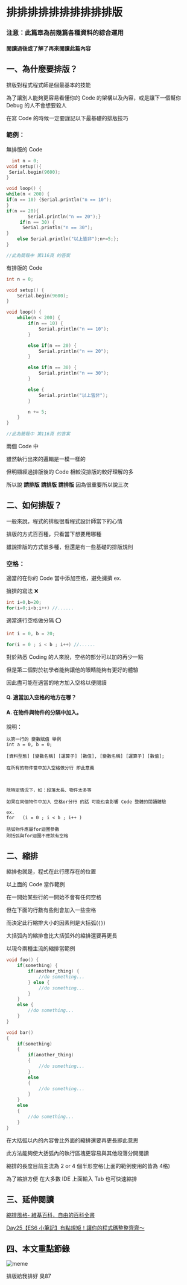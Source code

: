 # 排排排排排排排排排排版

### 注意：此篇章為前幾篇各種資料的綜合運用
#### 閱讀過後或了解了再來閱讀此篇內容

## 一、為什麼要排版？
排版對程式程式師是個最基本的技能

為了讓別人能夠更容易看懂你的 Code 的架構以及內容，或是讓下一個幫你 Debug 的人不會想要殺人

在寫 Code 的時候一定要謹記以下最基礎的排版技巧

### 範例：
無排版的 Code
```C++
  int n = 0;
void setup(){
 Serial.begin(9600);
}

void loop() {
while(n < 200) {
if(n == 10) {Serial.println("n == 10");
}
if(n == 20){
        Serial.println("n == 20");}
     if(n == 30) {
      Serial.println("n == 30");
}
    else Serial.println("以上皆非");n+=5;};
}

//此為簡報中 第116頁 的答案
```

有排版的 Code
```C++
int n = 0;

void setup() {
    Serial.begin(9600);
}

void loop() {
    while(n < 200) {
        if(n == 10) {
            Serial.println("n == 10");
        }

        else if(n == 20) {
            Serial.println("n == 20");
        } 

        else if(n == 30) {
            Serial.println("n == 30");
        }

        else {
            Serial.println("以上皆非");
        }

        n += 5;
    }
}

//此為簡報中 第116頁 的答案
```

兩個 Code 中

雖然執行出來的邏輯是一模一樣的

但明顯經過排版後的 Code 相較沒排版的較好理解的多

所以說 **請排版** **請排版** **請排版** 因為很重要所以說三次

## 二、如何排版？
一般來說，程式的排版很看程式設計師當下的心情

排版的方式百百種，只看當下想要用哪種

雖說排版的方式很多種，但還是有一些基礎的排版規則

### 空格：
適當的在你的 Code 當中添加空格，避免擁擠
ex.

擁擠的寫法 ❌
```C++
int i=0,b=20;
for(i=0;i<b;i++) //......
```

適當進行空格做分隔 ⭕
```C++
int i = 0, b = 20;

for(i = 0 ; i < b ; i++) //......
```

對於熟悉 Coding 的人來說，空格的部分可以加的再少一點

但是第二個對於初學者能夠讓他的眼睛能夠有更好的體驗

因此盡可能在適當的地方加入空格以便閱讀

#### Q. 適當加入空格的地方在哪？
#### A. 在物件與物件的分隔中加入。

說明：
```
以第一行的 變數賦值 舉例
int a = 0, b = 0;

[資料型態] [變數名稱] [運算子] [數值], [變數名稱] [運算子] [數值];

在所有的物件當中加入空格做分行 即此意義



除特定情況下，如：段落太長、物件太多等

如果在同個物件中加入 空格or分行 的話 可能也會影響 Code 整體的閱讀體驗

ex.
for   (i = 0 ; i < b ; i++ )

括弧物件應屬for迴圈參數
則括弧與for迴圈不應該有空格
```

## 二、縮排
縮排也就是，程式在此行應存在的位置

以上面的 Code 當作範例

在一開始某些行的一開始不會有任何空格

但在下面的行數有些則會加入一些空格

而決定此行縮排大小的因素則是大括弧(`{}`)

大括弧內的縮排會比大括弧外的縮排還要再更長

以現今兩種主流的縮排當範例

```C++
void foo() {
    if(something) {
        if(another_thing) {
            //do something...
        } else {
            //do something...
        }
    }
    else {
        //do something...
    }
}

void bar() 
{
    if(something)
    {
        if(another_thing)
        {
            //do something...
        }
        else
        {
            //do something...
        }
    }
    else
    {
        //do something...
    }
}
```

在大括弧以內的內容會比外面的縮排還要再更長即此意思

此方法能夠使大括弧內的執行區塊更容易與其他段落分開閱讀

縮排的長度目前主流為 2 or 4 個半形空格(上面的範例使用的皆為 4格)

為了縮排方便 在大多數 IDE 上面輸入 Tab 也可快速縮排

## 三、延伸閱讀

[縮排風格- 維基百科，自由的百科全書](https://zh.wikipedia.org/zh-tw/%E7%BC%A9%E8%BF%9B%E9%A3%8E%E6%A0%BC)

[Day25【ES6 小筆記】有點規矩！讓你的程式碼整整齊齊～](https://ithelp.ithome.com.tw/articles/10221193)

## 四、本文重點節錄
![meme](https://memeprod.sgp1.digitaloceanspaces.com/user-wtf/1629899885872.jpg)

排版給我排好 臭87